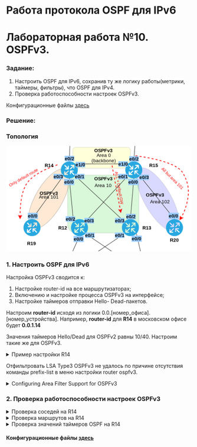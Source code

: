 # Работа протокола OSPF для IPv6
# Лабораторная работа №10. OSPFv3.

### Задание:

1. Настроить OSPF для IPv6, сохранив ту же логику работы(метрики, таймеры, фильтры), что OSPF для IPv4.
2. Проверка работоспособности настроек OSPFv3.

Конфигурационные файлы [здесь](config/)

### Решение:


### Топология

![network](network.png)

### 1. Настроить OSPF для IPv6

Настройка OSPFv3 сводится к:
1. Настройке router-id на все маршрутизаторах;
2. Включению и настройке процесса OSPFv3 на интерфейсе;
3. Настройке таймеров отправки Hello- Dead-пакетов.

Настроим __router-id__ исходя из логики 0.0.[номер_офиса].[номер_устройства].
Например, __router-id__ для __R14__ в московском офисе будет __0.0.1.14__

Значения таймеров Hello/Dead для OSPFv2 равны 10/40. Настроим такие же для OSPFv3.


<details>
 <summary>Пример настройки R14</summary>

``` bash
conf t
ipv6 router ospf 1
 router-id 0.0.1.14
 passive-interface e0/2
 default-information originate

int e0/0
 ipv6 ospf 1 area 10
 ipv6 ospf hello-interval 10
 ipv6 ospf dead-interval 40
 
int e0/1
 ipv6 ospf 1 area 10
 ipv6 ospf hello-interval 10
 ipv6 ospf dead-interval 40
 
int e0/3
 ipv6 ospf 1 area 101
 ipv6 ospf hello-interval 10
 ipv6 ospf dead-interval 40
 
int e1/0
 ipv6 ospf 1 area 0
 ipv6 ospf hello-interval 10
 ipv6 ospf dead-interval 40
exit

ipv6 prefix-list TO_R19_101-v6 
exit
```
</details>


Отфильтровать LSA Type3 OSPFv3 не удалось по причине отсутствия команды prefix-list в меню настройки router ospfv3.
<details>
 <summary>Configuring Area Filter Support for OSPFv3</summary>

OSPFv3 ABR Type 3 LSA Filtering

![no_prefix-list_ospfv3](no_prefix-list_ospfv3.png)

``` bash
R14(config)#router ospfv3 1
R14(config-router)#ar
R14(config-router)#area 101 ?
  authentication  Enable authentication
  default-cost    Set the summary default-cost of a NSSA/stub area
  encryption      Enable encryption
  no-transit      Do not use this router to transit data
  nssa            Specify a NSSA area
  stub            Specify a stub area

```

![no_prefix-list_ospfv3_2](no_prefix-list_ospfv3_2.png)

``` bash
R14(config)#router ospfv3 1
R14(config-router)#address-family ipv6 unicast
R14(config-router-af)#area 101 ?
  default-cost  Set the summary default-cost of a NSSA/stub area
  no-transit    Do not use this router to transit data
  normal        Specify a normal area type
  nssa          Specify a NSSA area
  range         Summarize routes matching address/mask (border routers only)
  stub          Specify a stub area
  transit       Use this router to transit data
  virtual-link  Define a virtual link and its parameters


```
</details>

### 2. Проверка работоспособности настроек OSPFv3

<details>
 <summary>Проверка соседей на R14</summary>

![ospf_r14](ospf_r14.png)

</details>

<details>
 <summary>Проверка маршрутов на R14</summary>

``` bash
R14#sh ip route ospf

Gateway of last resort is 7.7.7.22 to network 0.0.0.0

      10.0.0.0/8 is variably subnetted, 13 subnets, 3 masks
O        10.0.2.0/24 [110/20] via 10.1.4.13, 21:51:41, Ethernet0/1
                     [110/20] via 10.1.2.12, 21:51:46, Ethernet0/0
O        10.0.3.0/24 [110/20] via 10.1.4.13, 21:51:41, Ethernet0/1
                     [110/20] via 10.1.2.12, 21:51:46, Ethernet0/0
O        10.1.6.0/23 [110/20] via 10.1.2.12, 21:51:41, Ethernet0/0
O        10.1.8.0/23 [110/20] via 10.1.4.13, 21:51:36, Ethernet0/1
O IA     10.1.10.0/23 [110/20] via 10.1.12.15, 21:51:46, Ethernet1/0
```

``` bash
R14#sh ipv6 route ospf
IPv6 Routing Table - default - 17 entries

O   2001:FFCC:1000:1215::/64 [110/20]
     via FE80::12, Ethernet0/0
O   2001:FFCC:1000:1315::/64 [110/20]
     via FE80::13, Ethernet0/1
OI  2001:FFCC:1000:1520::/64 [110/20]
     via FE80::15, Ethernet1/0
R14#

```
</details>

<details>
 <summary>Проверка значений таймеров OSPF на R14</summary>

``` bash
R14#sh ospf interface e0/0
Ethernet0/0 is up, line protocol is up
  Link Local Address FE80::14, Interface ID 3
  Area 10, Process ID 1, Instance ID 0, Router ID 0.0.1.14
  Network Type BROADCAST, Cost: 10
  Transmit Delay is 1 sec, State DR, Priority 1
  Designated Router (ID) 0.0.1.14, local address FE80::14
  Backup Designated router (ID) 0.0.1.12, local address FE80::12
  Timer intervals configured, Hello 10, Dead 40, Wait 40, Retransmit 5
    Hello due in 00:00:05
  Graceful restart helper support enabled
  Index 1/1/1, flood queue length 0
  Next 0x0(0)/0x0(0)/0x0(0)
  Last flood scan length is 1, maximum is 4
  Last flood scan time is 0 msec, maximum is 1 msec
  Neighbor Count is 1, Adjacent neighbor count is 1
    Adjacent with neighbor 0.0.1.12  (Backup Designated Router)
  Suppress hello for 0 neighbor(s)
```

``` bash
R14#sh ospfv3 interface e0/0
Ethernet0/0 is up, line protocol is up
  Link Local Address FE80::14, Interface ID 3
  Area 10, Process ID 1, Instance ID 0, Router ID 0.0.1.14
  Network Type BROADCAST, Cost: 10
  Transmit Delay is 1 sec, State DR, Priority 1
  Designated Router (ID) 0.0.1.14, local address FE80::14
  Backup Designated router (ID) 0.0.1.12, local address FE80::12
  Timer intervals configured, Hello 10, Dead 40, Wait 40, Retransmit 5
    Hello due in 00:00:02
  Graceful restart helper support enabled
  Index 1/1/1, flood queue length 0
  Next 0x0(0)/0x0(0)/0x0(0)
  Last flood scan length is 1, maximum is 4
  Last flood scan time is 0 msec, maximum is 1 msec
  Neighbor Count is 1, Adjacent neighbor count is 1
    Adjacent with neighbor 0.0.1.12  (Backup Designated Router)
  Suppress hello for 0 neighbor(s)
```
</details>


#### Конфигурационные файлы [здесь](config/)